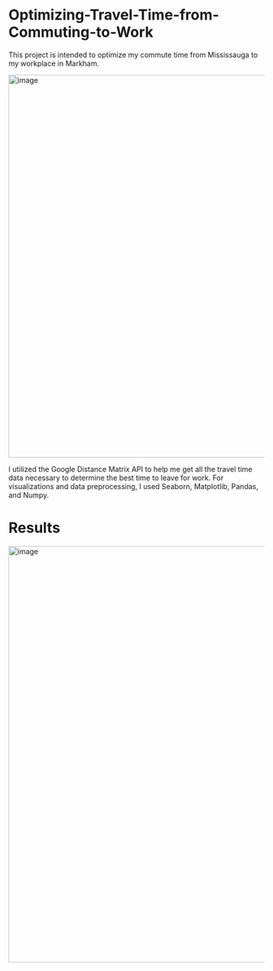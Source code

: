 # Optimizing-Travel-Time-from-Commuting-to-Work
This project is intended to optimize my commute time from Mississauga to my workplace in Markham.

<img width="754" alt="image" src="https://github.com/andrewyu321/Optimizing-Travel-Time-from-Commuting-to-Work/assets/110316055/4c2e87ae-4f8e-4a33-9932-952df7c12763">

I utilized the Google Distance Matrix API to help me get all the travel time data necessary to determine the best time to leave for work. For visualizations and data preprocessing, I used Seaborn, Matplotlib, Pandas, and Numpy. 

# Results


<img width="820" alt="image" src="https://github.com/andrewyu321/Optimizing-Travel-Time-from-Commuting-to-Work/assets/110316055/fa45f78a-3bed-4cbb-9166-b5f1e6b5dc72">

